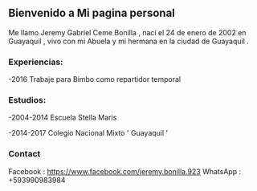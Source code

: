 ## Bienvenido a Mi pagina personal 

 Me llamo Jeremy Gabriel Ceme Bonilla , nací el 24 de enero de 2002 en Guayaquil , vivo con mi Abuela y mi hermana en la ciudad de Guayaquil .



### Experiencias:


-2016 Trabaje para Bimbo como repartidor temporal 

### Estudios:
-2004-2014 Escuela Stella Maris 

-2014-2017 Colegio Nacional Mixto  ' Guayaquil ' 



 
 





###  Contact
Facebook : https://www.facebook.com/jeremy.bonilla.923
WhatsApp : +593990983984

